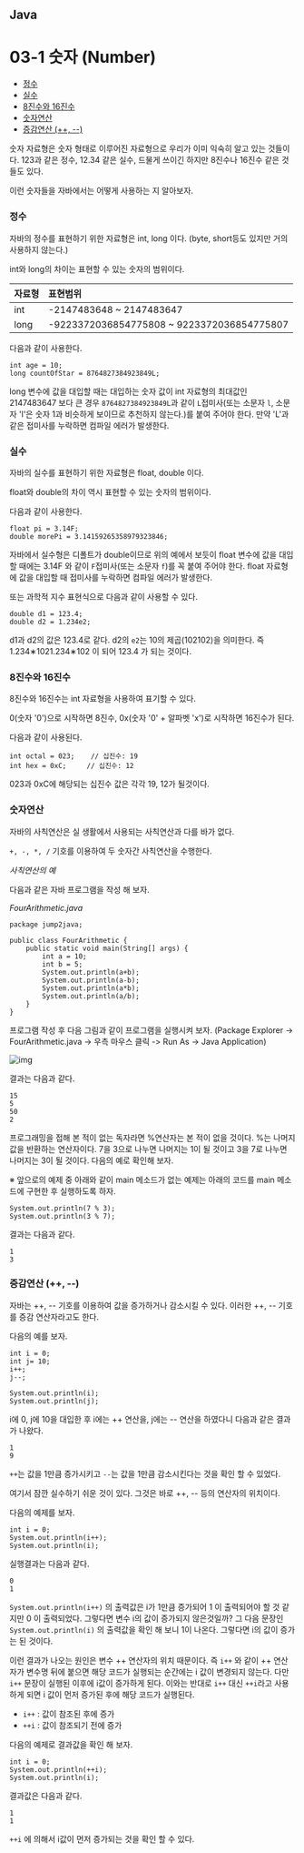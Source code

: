 ## Java

# 03-1 숫자 (Number)

- [정수](https://wikidocs.net/204#_1)
- [실수](https://wikidocs.net/204#_2)
- [8진수와 16진수](https://wikidocs.net/204#8-16)
- [숫자연산](https://wikidocs.net/204#_3)
- [증감연산 (++, --)](https://wikidocs.net/204#-)

숫자 자료형은 숫자 형태로 이루어진 자료형으로 우리가 이미 익숙히 알고 있는 것들이다. 123과 같은 정수, 12.34 같은 실수, 드물게 쓰이긴 하지만 8진수나 16진수 같은 것들도 있다.

이런 숫자들을 자바에서는 어떻게 사용하는 지 알아보자.

### 정수

자바의 정수를 표현하기 위한 자료형은 int, long 이다. (byte, short등도 있지만 거의 사용하지 않는다.)

int와 long의 차이는 표현할 수 있는 숫자의 범위이다.

| 자료형 | 표현범위                                   |
| :----- | :----------------------------------------- |
| int    | -2147483648 ~ 2147483647                   |
| long   | -9223372036854775808 ~ 9223372036854775807 |

다음과 같이 사용한다.

```
int age = 10;
long countOfStar = 8764827384923849L;
```

long 변수에 값을 대입할 때는 대입하는 숫자 값이 int 자료형의 최대값인 2147483647 보다 큰 경우 `8764827384923849L`과 같이 `L`접미사(또는 소문자 `l`, 소문자 'l'은 숫자 1과 비슷하게 보이므로 추천하지 않는다.)를 붙여 주어야 한다. 만약 'L'과 같은 접미사를 누락하면 컴파일 에러가 발생한다.

### 실수

자바의 실수를 표현하기 위한 자료형은 float, double 이다.

float와 double의 차이 역시 표현할 수 있는 숫자의 범위이다.

다음과 같이 사용한다.

```
float pi = 3.14F;
double morePi = 3.14159265358979323846;
```

자바에서 실수형은 디폴트가 double이므로 위의 예에서 보듯이 float 변수에 값을 대입할 때에는 3.14F 와 같이 `F`접미사(또는 소문자 `f`)를 꼭 붙여 주어야 한다. float 자료형에 값을 대입할 때 접미사를 누락하면 컴파일 에러가 발생한다.

또는 과학적 지수 표현식으로 다음과 같이 사용할 수 있다.

```
double d1 = 123.4;
double d2 = 1.234e2;
```

d1과 d2의 값은 123.4로 같다. d2의 `e2`는 10의 제곱(102102)을 의미한다. 즉 1.234∗1021.234∗102 이 되어 123.4 가 되는 것이다.

### 8진수와 16진수

8진수와 16진수는 int 자료형을 사용하여 표기할 수 있다.

0(숫자 '0')으로 시작하면 8진수, 0x(숫자 '0' + 알파벳 'x')로 시작하면 16진수가 된다.

다음과 같이 사용된다.

```
int octal = 023;    // 십진수: 19
int hex = 0xC;     // 십진수: 12
```

023과 0xC에 해당되는 십진수 값은 각각 19, 12가 될것이다.

### 숫자연산

자바의 사칙연산은 실 생활에서 사용되는 사칙연산과 다를 바가 없다.

`+, -, *, /` 기호를 이용하여 두 숫자간 사칙연산을 수행한다.

*사칙연산의 예*

다음과 같은 자바 프로그램을 작성 해 보자.

*FourArithmetic.java*

```
package jump2java;

public class FourArithmetic {
    public static void main(String[] args) {
        int a = 10;
        int b = 5;
        System.out.println(a+b);
        System.out.println(a-b);
        System.out.println(a*b);
        System.out.println(a/b);
    }
}
```

프로그램 작성 후 다음 그림과 같이 프로그램을 실행시켜 보자. (Package Explorer -> FourArithmetic.java -> 우측 마우스 클릭 -> Run As -> Java Application)

![img](https://wikidocs.net/images/page/204/four_arithmetic.png)

결과는 다음과 같다.

```
15
5
50
2
```

프로그래밍을 접해 본 적이 없는 독자라면 %연산자는 본 적이 없을 것이다. %는 나머지 값을 반환하는 연산자이다. 7을 3으로 나누면 나머지는 1이 될 것이고 3을 7로 나누면 나머지는 3이 될 것이다. 다음의 예로 확인해 보자.

※ 앞으로의 예제 중 아래와 같이 main 메소드가 없는 예제는 아래의 코드를 main 메소드에 구현한 후 실행하도록 하자.

```
System.out.println(7 % 3);
System.out.println(3 % 7);
```

결과는 다음과 같다.

```
1
3
```

### 증감연산 (++, --)

자바는 ++, -- 기호를 이용하여 값을 증가하거나 감소시킬 수 있다. 이러한 ++, -- 기호를 증감 연산자라고도 한다.

다음의 예를 보자.

```
int i = 0;
int j= 10;
i++;
j--;

System.out.println(i);
System.out.println(j);
```

i에 0, j에 10을 대입한 후 i에는 ++ 연산을, j에는 -- 연산을 하였다니 다음과 같은 결과가 나왔다.

```
1
9
```

`++`는 값을 1만큼 증가시키고 `--`는 값을 1만큼 감소시킨다는 것을 확인 할 수 있었다.

여기서 잠깐 실수하기 쉬운 것이 있다. 그것은 바로 ++, -- 등의 연산자의 위치이다.

다음의 예제를 보자.

```
int i = 0;
System.out.println(i++);
System.out.println(i);
```

실행결과는 다음과 같다.

```
0
1
```

`System.out.println(i++)` 의 출력값은 i가 1만큼 증가되어 1 이 출력되어야 할 것 같지만 0 이 출력되었다. 그렇다면 변수 i의 값이 증가되지 않은것일까? 그 다음 문장인 `System.out.println(i)` 의 출력값을 확인 해 보니 1이 나온다. 그렇다면 i의 값이 증가는 된 것이다.

이런 결과가 나오는 원인은 변수 ++ 연산자의 위치 때문이다. 즉 `i++` 와 같이 ++ 연산자가 변수명 뒤에 붙으면 해당 코드가 실행되는 순간에는 i 값이 변경되지 않는다. 다만 `i++` 문장이 실행된 이후에 i값이 증가하게 된다. 이와는 반대로 `i++` 대신 `++i`라고 사용하게 되면 i 값이 먼저 증가된 후에 해당 코드가 실행된다.

- `i++` : 값이 참조된 후에 증가
- `++i` : 값이 참조되기 전에 증가

다음의 예제로 결과값을 확인 해 보자.

```
int i = 0;
System.out.println(++i);
System.out.println(i);
```

결과값은 다음과 같다.

```
1
1
```

`++i` 에 의해서 i값이 먼저 증가되는 것을 확인 할 수 있다.